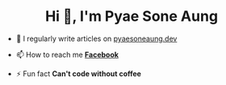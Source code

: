 <h1 align="center">Hi 👋, I'm Pyae Sone Aung</h1>

- 📝 I regularly write articles on [pyaesoneaung.dev](pyaesoneaung.dev)

- 📫 How to reach me **[Facebook](https://www.facebook.com/pyaesoneaung28199/)**

- ⚡ Fun fact **Can't code without coffee**
